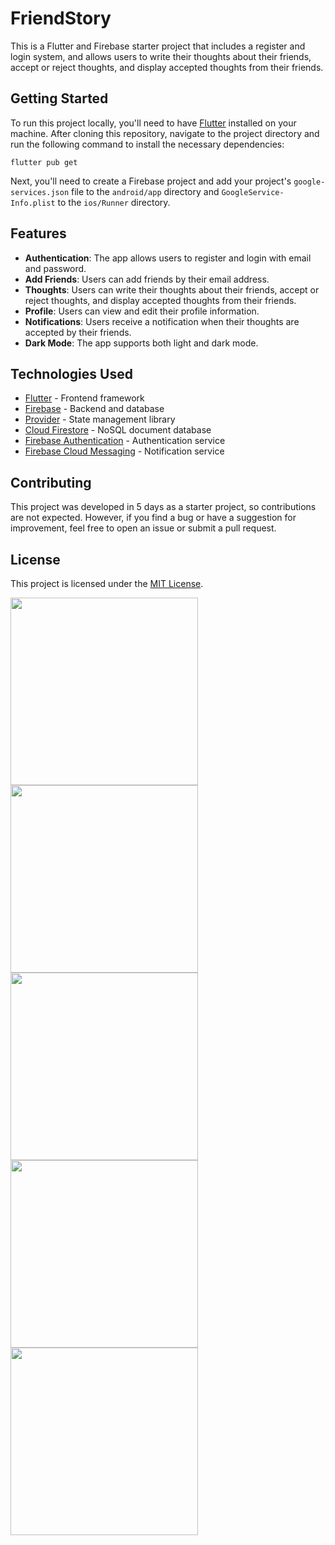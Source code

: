 # FriendStory

This is a Flutter and Firebase starter project that includes a register and login system, and allows users to write their thoughts about their friends, accept or reject thoughts, and display accepted thoughts from their friends. 

## Getting Started

To run this project locally, you'll need to have [Flutter](https://flutter.dev/docs/get-started/install) installed on your machine. After cloning this repository, navigate to the project directory and run the following command to install the necessary dependencies:

```
flutter pub get
```

Next, you'll need to create a Firebase project and add your project's `google-services.json` file to the `android/app` directory and `GoogleService-Info.plist` to the `ios/Runner` directory.

## Features

- **Authentication**: The app allows users to register and login with email and password. 
- **Add Friends**: Users can add friends by their email address.
- **Thoughts**: Users can write their thoughts about their friends, accept or reject thoughts, and display accepted thoughts from their friends.
- **Profile**: Users can view and edit their profile information.
- **Notifications**: Users receive a notification when their thoughts are accepted by their friends.
- **Dark Mode**: The app supports both light and dark mode.

## Technologies Used

- [Flutter](https://flutter.dev/) - Frontend framework
- [Firebase](https://firebase.google.com/) - Backend and database
- [Provider](https://pub.dev/packages/provider) - State management library
- [Cloud Firestore](https://firebase.google.com/products/firestore) - NoSQL document database
- [Firebase Authentication](https://firebase.google.com/products/auth) - Authentication service
- [Firebase Cloud Messaging](https://firebase.google.com/products/cloud-messaging) - Notification service




## Contributing

This project was developed in 5 days as a starter project, so contributions are not expected. However, if you find a bug or have a suggestion for improvement, feel free to open an issue or submit a pull request.

## License

This project is licensed under the [MIT License](https://opensource.org/licenses/MIT).


<img src="https://user-images.githubusercontent.com/58625563/235930474-013b3ad4-58db-418a-94f1-57aa024b0fd2.jpeg" width=300 /><img src="https://user-images.githubusercontent.com/58625563/235930503-25f8811c-9d7b-48b7-a5e0-5b5f79f33218.jpeg" width=300 /><img src="https://user-images.githubusercontent.com/58625563/235930522-205b73af-9b2b-46d1-bf22-e1af669887e0.jpeg" width=300 /><img src="https://user-images.githubusercontent.com/58625563/235930537-56c8ff64-8e6c-4905-b208-afb95467c9fb.jpeg" width=300 /><img src="https://user-images.githubusercontent.com/58625563/235930547-f7bb50aa-28ed-44f5-a1a3-456f9baa8e45.jpeg" width=300 />
